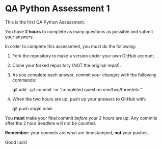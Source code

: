 # QA Python Assessment 1

This is the first QA Python Assessment.

You have **2 hours** to complete as many questions as possible and submit your answers.

In order to complete this assessment, you must do the following:

1. Fork the repository to make a version under your own GitHub account.

2. Clone your forked repository (NOT the original repo!).

3. As you complete each answer, commit your changes with the following commands:


    git add .
    git commit -m "completed question one/two/three/etc."


4. When the two hours are up, push up your answers to GitHub with:


    git push origin main


You **must** make your final commit *before* your 2 hours are up. Any commits after the 2 hour deadline will *not* be counted.

**Remember:** your *commits* are what are timestamped, **not** your pushes.

Good luck!